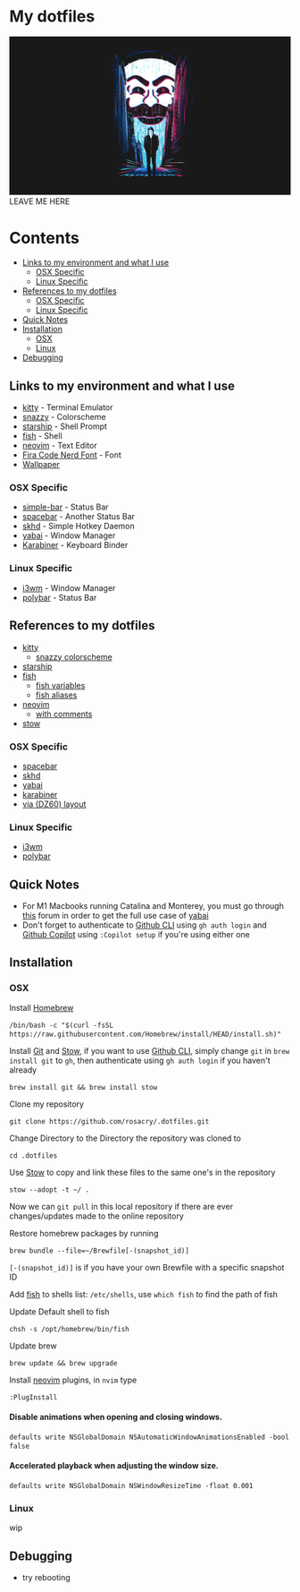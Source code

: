 # My dotfiles
![screenshot](wallpaper/mr_robot_5k.jpeg)
LEAVE ME HERE

# Contents
- [Links to my environment and what I use](#links-to-my-environment-and-what-I-use)
  - [OSX Specific](#osx-specific)
  - [Linux Specific](#linux-specific)
- [References to my dotfiles](#references-to-my-dotfiles)
  - [OSX Specific](#osx-specific)
  - [Linux Specific](#linux-specific)
- [Quick Notes](#quick-notes)
- [Installation](#installation)
  - [OSX](#osx)
  - [Linux](#linux)
- [Debugging](#debugging)

## Links to my environment and what I use
* [kitty](https://github.com/kovidgoyal/kitty/) - Terminal Emulator
* [snazzy](https://github.com/connorholyday/kitty-snazzy) - Colorscheme
* [starship](https://starship.rs/) - Shell Prompt
* [fish](https://fishshell.com/) - Shell
* [neovim](https://neovim.io/) - Text Editor
* [Fira Code Nerd Font](https://github.com/ryanoasis/nerd-fonts/tree/master/patched-fonts/FiraCode) - Font
* [Wallpaper](wallpaper/mr_robot_5k.jpeg)

### OSX Specific
* [simple-bar](https://simple-bar.com/en/) - Status Bar
* [spacebar](https://github.com/cmacrae/spacebar/) - Another Status Bar
* [skhd](https://github.com/koekeishiya/skhd/) - Simple Hotkey Daemon
* [yabai](https://github.com/xorpse/yabai/) - Window Manager
* [Karabiner](https://karabiner-elements.pqrs.org/) - Keyboard Binder

### Linux Specific
* [i3wm](https://i3wm.org/) - Window Manager
* [polybar](https://github.com/polybar/polybar) - Status Bar

## References to my dotfiles
* [kitty](https://github.com/rosacry/.dotfiles/blob/master/.config/kitty/kitty.conf)
  * [snazzy colorscheme](https://github.com/rosacry/.dotfiles/blob/master/.config/kitty/snazzy.conf)
* [starship](https://github.com/rosacry/.dotfiles/blob/master/.config/starship.toml)
* [fish](https://github.com/rosacry/.dotfiles/blob/master/.config/fish/config.fish)
  * [fish variables](https://github.com/rosacry/.dotfiles/blob/master/.config/fish/fish_variables)
  * [fish aliases](https://github.com/rosacry/.dotfiles/blob/master/.config/fish/alias.fish)
* [neovim](https://github.com/rosacry/.dotfiles/blob/master/.config/fish/alias.fish)
  * [with comments](https://github.com/rosacry/.dotfiles/blob/master/.config/nvim/initWithComments.vim)
* [stow](https://github.com/rosacry/.dotfiles/blob/master/.stowrc)

### OSX Specific
* [spacebar](https://github.com/rosacry/.dotfiles/blob/master/.config/spacebar/spacebarrc)
* [skhd](https://github.com/rosacry/.dotfiles/blob/master/.skhdrc)
* [yabai](https://github.com/rosacry/.dotfiles/blob/master/.yabairc)
* [karabiner](https://github.com/rosacry/.dotfiles/blob/master/karabiner.json)
* [via (DZ60) layout](https://github.com/rosacry/.dotfiles/blob/master/dz60rgb_v2.json)

### Linux Specific
* [i3wm]()
* [polybar]()

## Quick Notes
*  For M1 Macbooks running Catalina and Monterey, you must go through [this](https://github.com/koekeishiya/yabai/issues/1054) forum
 in order to get the full use case of [yabai](https://github.com/xorpse/yabai/)
* Don't forget to authenticate to [Github CLI](https://cli.github.com/) using `gh auth login` and [Github Copilot](https://copilot.github.com/) using `:Copilot setup` if you're using either one


## Installation

### OSX
Install [Homebrew](https://brew.sh/)
```
/bin/bash -c "$(curl -fsSL https://raw.githubusercontent.com/Homebrew/install/HEAD/install.sh)"
```
Install [Git](https://git-scm.com/) and [Stow](https://www.gnu.org/software/stow/manual/stow.html), if you want to use [Github CLI](https://cli.github.com/), simply change `git` in `brew install git` to `gh`, then authenticate using `gh auth login` if you haven't already
```
brew install git && brew install stow
```
Clone my repository
```
git clone https://github.com/rosacry/.dotfiles.git
```
Change Directory to the Directory the repository was cloned to
```
cd .dotfiles
```
Use [Stow](https://www.gnu.org/software/stow/manual/stow.html) to copy and link these files to the same one's in the repository
```
stow --adopt -t ~/ .
```
Now we can `git pull` in this local repository if there are ever changes/updates made to the online repository

Restore homebrew packages by running
```
brew bundle --file=~/Brewfile[-(snapshot_id)]
```
`[-(snapshot_id)]` is if you have your own Brewfile with a specific snapshot ID

Add [fish](https://fishshell.com/) to shells list: `/etc/shells`, use `which fish` to find the path of fish

Update Default shell to fish
```
chsh -s /opt/homebrew/bin/fish
```
Update brew
```
brew update && brew upgrade
```
Install [neovim](https://neovim.io/) plugins, in `nvim` type
```
:PlugInstall
```
#### Disable animations when opening and closing windows.
```
defaults write NSGlobalDomain NSAutomaticWindowAnimationsEnabled -bool false
```

#### Accelerated playback when adjusting the window size.
```
defaults write NSGlobalDomain NSWindowResizeTime -float 0.001
```

### Linux
wip

## Debugging
* try rebooting
